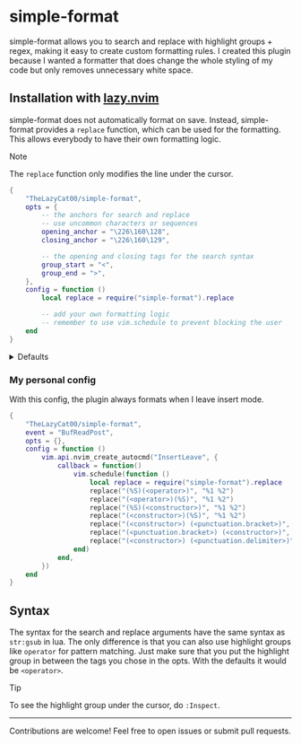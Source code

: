 # simple-format

simple-format allows you to search and replace with highlight groups + regex, making it easy to create custom formatting rules.
I created this plugin because I wanted a formatter that does change the whole styling of my code but only removes unnecessary white space.

## Installation with [lazy.nvim](https://github.com/folke/lazy.nvim)

simple-format does not automatically format on save. Instead, simple-format provides a `replace` function, which can be used for the formatting. This allows everybody to have their own formatting logic.

> [!NOTE]
> The `replace` function only modifies the line under the cursor.

```lua
{
    "TheLazyCat00/simple-format",
    opts = {
        -- the anchors for search and replace
        -- use uncommon characters or sequences
        opening_anchor = "\226\160\128",
        closing_anchor = "\226\160\129",

        -- the opening and closing tags for the search syntax
        group_start = "<",
        group_end = ">",
    },
    config = function ()
        local replace = require("simple-format").replace

        -- add your own formatting logic
        -- remember to use vim.schedule to prevent blocking the user
    end
}
```

<details>
<summary>Defaults</summary>

```lua
{
    -- HACK: use uncommon characters as anchors
    opening_anchor = "\226\160\128",
    closing_anchor = "\226\160\129",
    group_start = "<",
    group_end = ">",
}
```
</details>

### My personal config

With this config, the plugin always formats when I leave insert mode.

```lua
{
    "TheLazyCat00/simple-format",
    event = "BufReadPost",
    opts = {},
    config = function ()
        vim.api.nvim_create_autocmd("InsertLeave", {
            callback = function()
                vim.schedule(function ()
                    local replace = require("simple-format").replace
                    replace("(%S)(<operator>)", "%1 %2")
                    replace("(<operator>)(%S)", "%1 %2")
                    replace("(%S)(<constructor>)", "%1 %2")
                    replace("(<constructor>)(%S)", "%1 %2")
                    replace("(<constructor>) (<punctuation.bracket>)", "%1%2")
                    replace("(<punctuation.bracket>) (<constructor>)", "%1%2")
                    replace("(<constructor>) (<punctuation.delimiter>)", "%1%2")
                end)
            end,
        })
    end
}
```

## Syntax
The syntax for the search and replace arguments have the same syntax as `str:gsub` in lua.
The only difference is that you can also use highlight groups like `operator` for pattern matching.
Just make sure that you put the highlight group in between the tags you chose in the opts.
With the defaults it would be `<operator>`.

> [!TIP]
> To see the highlight group under the cursor, do `:Inspect`.
---
Contributions are welcome! Feel free to open issues or submit pull requests.
